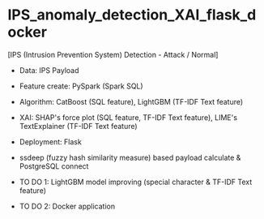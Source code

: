 # IPS_anomaly_detection_XAI_flask_docker

[IPS (Intrusion Prevention System) Detection - Attack / Normal]

- Data: IPS Payload
- Feature create: PySpark (Spark SQL)
- Algorithm: CatBoost (SQL feature), LightGBM (TF-IDF Text feature)
- XAI: SHAP's force plot (SQL feature, TF-IDF Text feature), LIME's TextExplainer (TF-IDF Text feature)
- Deployment: Flask
- ssdeep (fuzzy hash similarity measure) based payload calculate & PostgreSQL connect


- TO DO 1: LightGBM model improving (special character & TF-IDF Text feature)
- TO DO 2: Docker application

